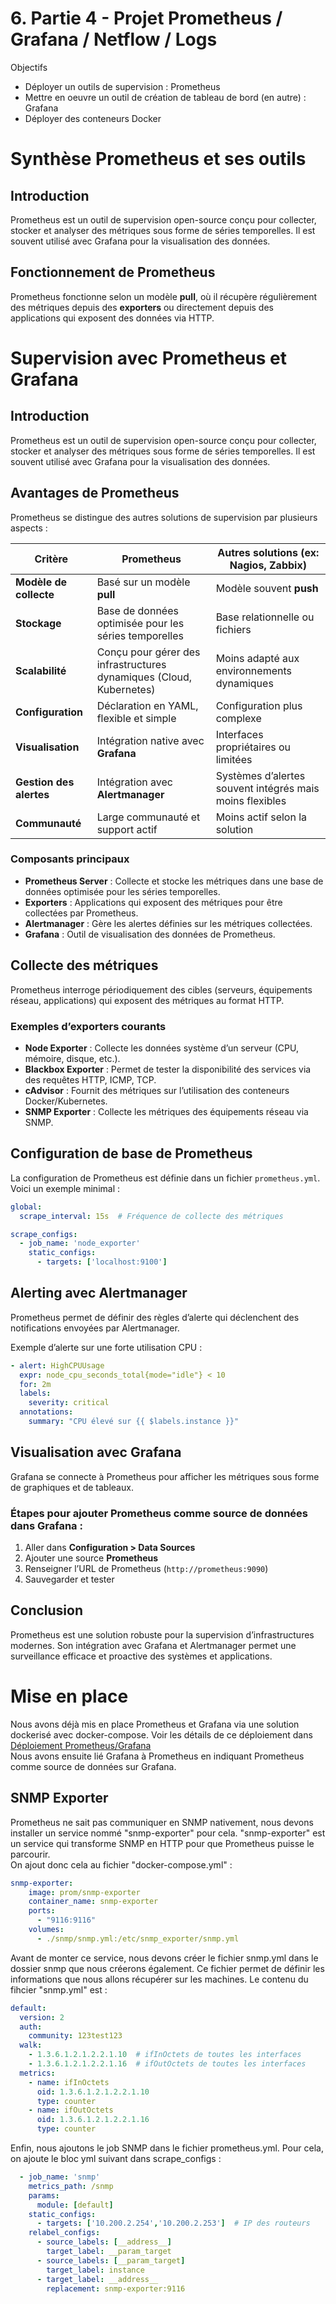 # 6. Partie 4 - Projet Prometheus / Grafana / Netflow / Logs

Objectifs
- Déployer un outils de supervision : Prometheus
- Mettre en oeuvre un outil de création de tableau de bord (en autre) : Grafana
- Déployer des conteneurs Docker

# Synthèse Prometheus et ses outils

## Introduction
Prometheus est un outil de supervision open-source conçu pour collecter, stocker et analyser des métriques sous forme de séries temporelles. Il est souvent utilisé avec Grafana pour la visualisation des données.

## Fonctionnement de Prometheus
Prometheus fonctionne selon un modèle **pull**, où il récupère régulièrement des métriques depuis des **exporters** ou directement depuis des applications qui exposent des données via HTTP.

# Supervision avec Prometheus et Grafana

## Introduction
Prometheus est un outil de supervision open-source conçu pour collecter, stocker et analyser des métriques sous forme de séries temporelles. Il est souvent utilisé avec Grafana pour la visualisation des données.

## Avantages de Prometheus
Prometheus se distingue des autres solutions de supervision par plusieurs aspects :

| Critère               | Prometheus                                      | Autres solutions (ex: Nagios, Zabbix) |
|-----------------------|-----------------------------------------------|--------------------------------------|
| **Modèle de collecte** | Basé sur un modèle **pull**                    | Modèle souvent **push**             |
| **Stockage**          | Base de données optimisée pour les séries temporelles | Base relationnelle ou fichiers    |
| **Scalabilité**       | Conçu pour gérer des infrastructures dynamiques (Cloud, Kubernetes) | Moins adapté aux environnements dynamiques |
| **Configuration**     | Déclaration en YAML, flexible et simple        | Configuration plus complexe        |
| **Visualisation**     | Intégration native avec **Grafana**             | Interfaces propriétaires ou limitées |
| **Gestion des alertes** | Intégration avec **Alertmanager**               | Systèmes d’alertes souvent intégrés mais moins flexibles |
| **Communauté**       | Large communauté et support actif              | Moins actif selon la solution     |

### Composants principaux
- **Prometheus Server** : Collecte et stocke les métriques dans une base de données optimisée pour les séries temporelles.
- **Exporters** : Applications qui exposent des métriques pour être collectées par Prometheus.
- **Alertmanager** : Gère les alertes définies sur les métriques collectées.
- **Grafana** : Outil de visualisation des données de Prometheus.

## Collecte des métriques
Prometheus interroge périodiquement des cibles (serveurs, équipements réseau, applications) qui exposent des métriques au format HTTP.

### Exemples d’exporters courants
- **Node Exporter** : Collecte les données système d’un serveur (CPU, mémoire, disque, etc.).
- **Blackbox Exporter** : Permet de tester la disponibilité des services via des requêtes HTTP, ICMP, TCP.
- **cAdvisor** : Fournit des métriques sur l’utilisation des conteneurs Docker/Kubernetes.
- **SNMP Exporter** : Collecte les métriques des équipements réseau via SNMP.

## Configuration de base de Prometheus
La configuration de Prometheus est définie dans un fichier `prometheus.yml`. Voici un exemple minimal :

```yaml
global:
  scrape_interval: 15s  # Fréquence de collecte des métriques

scrape_configs:
  - job_name: 'node_exporter'
    static_configs:
      - targets: ['localhost:9100']
```

## Alerting avec Alertmanager
Prometheus permet de définir des règles d’alerte qui déclenchent des notifications envoyées par Alertmanager.

Exemple d’alerte sur une forte utilisation CPU :
```yaml
- alert: HighCPUUsage
  expr: node_cpu_seconds_total{mode="idle"} < 10
  for: 2m
  labels:
    severity: critical
  annotations:
    summary: "CPU élevé sur {{ $labels.instance }}"
```

## Visualisation avec Grafana
Grafana se connecte à Prometheus pour afficher les métriques sous forme de graphiques et de tableaux.

### Étapes pour ajouter Prometheus comme source de données dans Grafana :
1. Aller dans **Configuration > Data Sources**
2. Ajouter une source **Prometheus**
3. Renseigner l’URL de Prometheus (`http://prometheus:9090`)
4. Sauvegarder et tester

## Conclusion
Prometheus est une solution robuste pour la supervision d’infrastructures modernes. Son intégration avec Grafana et Alertmanager permet une surveillance efficace et proactive des systèmes et applications.

# Mise en place

Nous avons déjà mis en place Prometheus et Grafana via une solution dockerisé avec docker-compose. Voir les détails de ce déploiement dans [Déploiement Prometheus/Grafana](https://github.com/RIBIOLLET-Mathieu/25-813-RIBIOLLET/blob/main/Partie_4/D%C3%A9ploiement%20de%20la%20solution.md)  
Nous avons ensuite lié Grafana à Prometheus en indiquant Prometheus comme source de données sur Grafana.  

## SNMP Exporter
Prometheus ne sait pas communiquer en SNMP nativement, nous devons installer un service nommé "snmp-exporter" pour cela. "snmp-exporter" est un service qui transforme SNMP en HTTP pour que Prometheus puisse le parcourir.  
On ajout donc cela au fichier "docker-compose.yml" :  
```yml
snmp-exporter:
    image: prom/snmp-exporter
    container_name: snmp-exporter
    ports:
      - "9116:9116"
    volumes:
      - ./snmp/snmp.yml:/etc/snmp_exporter/snmp.yml
```
Avant de monter ce service, nous devons créer le fichier snmp.yml dans le dossier snmp que nous créerons également. Ce fichier permet de définir les informations que nous allons récupérer sur les machines. 
Le contenu du fihcier "snmp.yml" est :  
```yml
default:
  version: 2
  auth:
    community: 123test123
  walk:
    - 1.3.6.1.2.1.2.2.1.10  # ifInOctets de toutes les interfaces
    - 1.3.6.1.2.1.2.2.1.16  # ifOutOctets de toutes les interfaces
  metrics:
    - name: ifInOctets
      oid: 1.3.6.1.2.1.2.2.1.10
      type: counter
    - name: ifOutOctets
      oid: 1.3.6.1.2.1.2.2.1.16
      type: counter
```
Enfin, nous ajoutons le job SNMP dans le fichier prometheus.yml. Pour cela, on ajoute le bloc yml suivant dans scrape_configs :  
```yml
  - job_name: 'snmp'
    metrics_path: /snmp
    params:
      module: [default]
    static_configs:
      - targets: ['10.200.2.254','10.200.2.253']  # IP des routeurs
    relabel_configs:
      - source_labels: [__address__]
        target_label: __param_target
      - source_labels: [__param_target]
        target_label: instance
      - target_label: __address__
        replacement: snmp-exporter:9116
```
